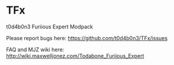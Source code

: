 # TFx
t0d4b0n3 Furiious Expert Modpack

Please report bugs here: https://github.com/t0d4b0n3/TFx/issues

FAQ and MJZ wiki here: http://wiki.maxwelljonez.com/Todabone_Furiious_Expert
